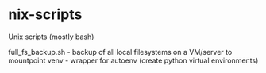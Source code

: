 # nix-scripts
Unix scripts (mostly bash)

full_fs_backup.sh - backup of all local filesystems on a VM/server to mountpoint
venv - wrapper for autoenv (create python virtual environments)
